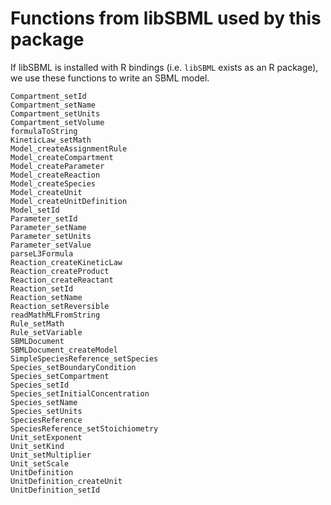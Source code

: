# Functions from libSBML used by this package

If libSBML is installed with R bindings (i.e. `libSBML` exists as an R package), we use these functions to write an SBML model.

```
Compartment_setId
Compartment_setName
Compartment_setUnits
Compartment_setVolume
formulaToString
KineticLaw_setMath
Model_createAssignmentRule
Model_createCompartment
Model_createParameter
Model_createReaction
Model_createSpecies
Model_createUnit
Model_createUnitDefinition
Model_setId
Parameter_setId
Parameter_setName
Parameter_setUnits
Parameter_setValue
parseL3Formula
Reaction_createKineticLaw
Reaction_createProduct
Reaction_createReactant
Reaction_setId
Reaction_setName
Reaction_setReversible
readMathMLFromString
Rule_setMath
Rule_setVariable
SBMLDocument
SBMLDocument_createModel
SimpleSpeciesReference_setSpecies
Species_setBoundaryCondition
Species_setCompartment
Species_setId
Species_setInitialConcentration
Species_setName
Species_setUnits
SpeciesReference
SpeciesReference_setStoichiometry
Unit_setExponent
Unit_setKind
Unit_setMultiplier
Unit_setScale
UnitDefinition
UnitDefinition_createUnit
UnitDefinition_setId
```
